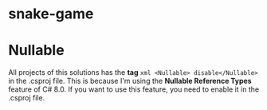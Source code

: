 # snake-game


# Nullable

All projects of this solutions has the **tag** ```xml <Nullable> disable</Nullable>``` in the .csproj file. 
This is because I'm using the **Nullable Reference Types** feature of C# 8.0. If you want to use this feature, you need to enable it in the .csproj file.